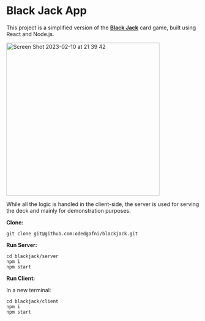 # Black Jack App

This project is a simplified version of the [**Black Jack**](https://en.wikipedia.org/wiki/Blackjack) card game, built using React and Node.js.

<img width="400" alt="Screen Shot 2023-02-10 at 21 39 42" src="https://user-images.githubusercontent.com/78361680/218250339-780357c5-14a6-42fe-b118-1a89928a7796.png">

While all the logic is handled in the client-side, the server is used for serving the deck and mainly for demonstration purposes.

**Clone:**
```
git clone git@github.com:odedgafni/blackjack.git
```
**Run Server:**
```
cd blackjack/server
npm i
npm start
```
**Run Client:**

In a new terminal:
```
cd blackjack/client
npm i
npm start
```
